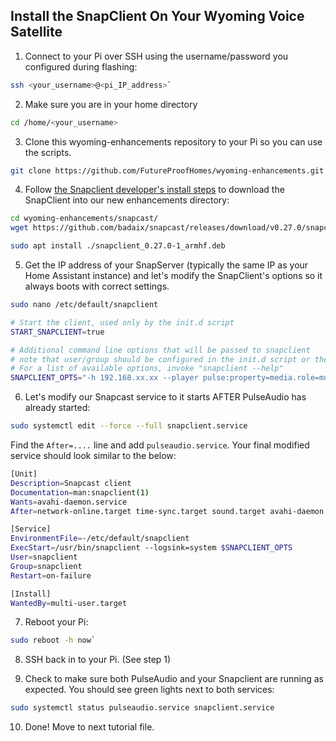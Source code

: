 ## Install the SnapClient On Your Wyoming Voice Satellite

1. Connect to your Pi over SSH using the username/password you configured during flashing:
```sh
ssh <your_username>@<pi_IP_address>`
```

2. Make sure you are in your home directory
```sh
cd /home/<your_username>
```

3. Clone this wyoming-enhancements repository to your Pi so you can use the scripts.
```sh
git clone https://github.com/FutureProofHomes/wyoming-enhancements.git
```

4. Follow [the Snapclient developer's install steps](https://github.com/badaix/snapcast/blob/develop/doc/install.md#debian) to download the SnapClient into our new enhancements directory:
```sh
cd wyoming-enhancements/snapcast/
wget https://github.com/badaix/snapcast/releases/download/v0.27.0/snapclient_0.27.0-1_armhf.deb
```
```sh
sudo apt install ./snapclient_0.27.0-1_armhf.deb
```

5. Get the IP address of your SnapServer (typically the same IP as your Home Assistant instance) and let's modify the SnapClient's options so it always boots with correct settings.
```sh
sudo nano /etc/default/snapclient
```
```sh
# Start the client, used only by the init.d script
START_SNAPCLIENT=true

# Additional command line options that will be passed to snapclient
# note that user/group should be configured in the init.d script or the systemd unit file
# For a list of available options, invoke "snapclient --help"
SNAPCLIENT_OPTS="-h 192.168.xx.xx --player pulse:property=media.role=music --sampleformat 44100:16:*"
```

6. Let's modify our Snapcast service to it starts AFTER PulseAudio has already started:
```sh
sudo systemctl edit --force --full snapclient.service
```
    
Find the `After=....` line and add `pulseaudio.service`.  Your final modified service should look similar to the below:
```sh
[Unit]
Description=Snapcast client
Documentation=man:snapclient(1)
Wants=avahi-daemon.service
After=network-online.target time-sync.target sound.target avahi-daemon.service pulseaudio.service

[Service]
EnvironmentFile=-/etc/default/snapclient
ExecStart=/usr/bin/snapclient --logsink=system $SNAPCLIENT_OPTS
User=snapclient
Group=snapclient
Restart=on-failure

[Install]
WantedBy=multi-user.target
```

7. Reboot your Pi:
```sh
sudo reboot -h now`
```

8. SSH back in to your Pi.  (See step 1)

9. Check to make sure both PulseAudio and your Snapclient are running as expected.  You should see green lights next to both services:
```sh
sudo systemctl status pulseaudio.service snapclient.service
```

10. Done! Move to next tutorial file.
